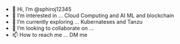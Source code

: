 - 👋 Hi, I’m @sphiroj12345
- 👀 I’m interested in ... Cloud Computing and AI ML and blockchain
- 🌱 I’m currently exploring ... Kubernateses and Tanzu
- 💞️ I’m looking to collaborate on ...
- 📫 How to reach me ... DM me

<!---
sphiroj12345/sphiroj12345 is a ✨ special ✨ repository because its `README.md` (this file) appears on your GitHub profile.
You can click the Preview link to take a look at your changes.
--->
